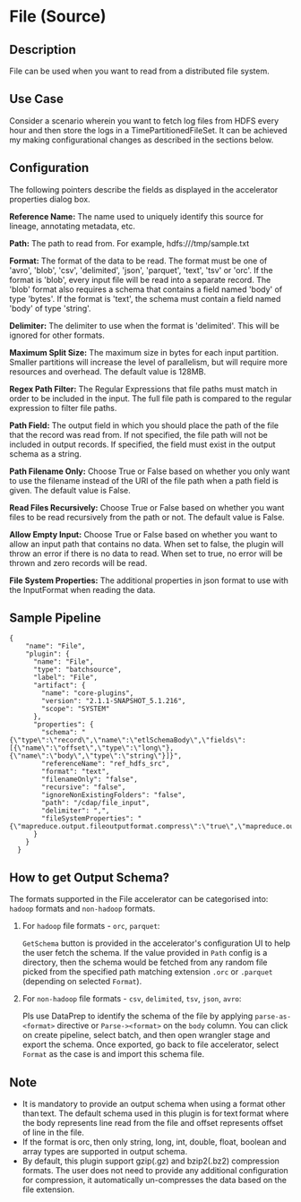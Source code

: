 # File (Source)


## Description
File can be used when you want to read from a distributed file system.

## Use Case
Consider a scenario wherein you want to fetch log files from HDFS every hour and then store the logs in a TimePartitionedFileSet. It can be achieved my making configurational changes as described in the sections below.

## Configuration
The following pointers describe the fields as displayed in the accelerator properties dialog box.

**Reference Name:** The name used to uniquely identify this source for lineage, annotating metadata, etc.

**Path:** The path to read from. For example, hdfs:///tmp/sample.txt

**Format:** The format of the data to be read.
The format must be one of 'avro', 'blob', 'csv', 'delimited', 'json', 'parquet', 'text', 'tsv' or 'orc'.
If the format is 'blob', every input file will be read into a separate record.
The 'blob' format also requires a schema that contains a field named 'body' of type 'bytes'.
If the format is 'text', the schema must contain a field named 'body' of type 'string'.

**Delimiter:** The delimiter to use when the format is 'delimited'. This will be ignored for other formats.

**Maximum Split Size:** The maximum size in bytes for each input partition.
Smaller partitions will increase the level of parallelism, but will require more resources and overhead.
The default value is 128MB.

**Regex Path Filter:** The Regular Expressions that file paths must match in order to be included in the input. The full
file path is compared to the regular expression to filter file paths.

**Path Field:** The output field in which you should place the path of the file that the record was read from.
If not specified, the file path will not be included in output records.
If specified, the field must exist in the output schema as a string.

**Path Filename Only:** Choose True or False based on whether you only want to use the filename instead of the URI of the file path when a path field is given. The default value is False.

**Read Files Recursively:** Choose True or False based on whether you want files to be read recursively from the path or not. The default value is False.

**Allow Empty Input:** Choose True or False based on whether you want to allow an input path that contains no data. When set to false, the plugin will throw an error if there is no data to read. When set to true, no error will be thrown and zero records will be read.

**File System Properties:** The additional properties in json format to use with the InputFormat when reading the data.


## Sample Pipeline

    {
        "name": "File",
        "plugin": {
          "name": "File",
          "type": "batchsource",
          "label": "File",
          "artifact": {
            "name": "core-plugins",
            "version": "2.1.1-SNAPSHOT_5.1.216",
            "scope": "SYSTEM"
          },
          "properties": {
            "schema": "{\"type\":\"record\",\"name\":\"etlSchemaBody\",\"fields\":[{\"name\":\"offset\",\"type\":\"long\"},{\"name\":\"body\",\"type\":\"string\"}]}",
            "referenceName": "ref_hdfs_src",
            "format": "text",
            "filenameOnly": "false",
            "recursive": "false",
            "ignoreNonExistingFolders": "false",
            "path": "/cdap/file_input",
            "delimiter": ",",
            "fileSystemProperties": "{\"mapreduce.output.fileoutputformat.compress\":\"true\",\"mapreduce.output.fileoutputformat.compress.codec\":\"org.apache.hadoop.io.compress.GzipCodec\"}"
          }
        }
      }

## How to get Output Schema?

The formats supported in the File accelerator can be categorised into: `hadoop` formats and `non-hadoop` formats.

1. For `hadoop` file formats - `orc`, `parquet`:

   `GetSchema` button is provided in the accelerator's configuration UI to help the user fetch the schema.
   If the value provided in `Path` config is a directory, then the schema would be fetched from any random file picked from the specified path matching extension `.orc` or `.parquet` (depending on selected `Format`).


2. For `non-hadoop` file formats - `csv`, `delimited`, `tsv`, `json`, `avro`:

   Pls use DataPrep to identify the schema of the file by applying `parse-as-<format>` directive or `Parse-><format>` on the `body` column.
   You can click on create pipeline, select batch, and then open wrangler stage and export the schema.
   Once exported, go back to file accelerator, select `Format` as the case is and import this schema file.



## Note

- It is mandatory to provide an output schema when using a format other than text. The default schema used in this plugin is for text format where the body represents line read from the file and offset represents offset of line in the file. 
- If the format is orc, then only string, long, int, double, float, boolean and array types are supported in output schema.
- By default, this plugin support gzip(.gz) and bzip2(.bz2) compression formats. The user does not need to provide any additional configuration for compression, it automatically un-compresses the data based on the file extension. 
